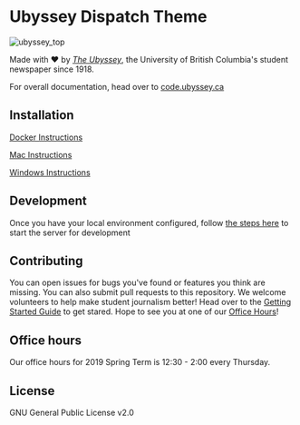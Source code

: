 # Ubyssey Dispatch Theme

![ubyssey_top](https://user-images.githubusercontent.com/9669739/46310069-2e177400-c573-11e8-8b94-bf567daf5f45.png)

Made with :heart: by [_The Ubyssey_](https://www.ubyssey.ca/), the University of British Columbia's student newspaper since 1918.

For overall documentation, head over to [code.ubyssey.ca](https://code.ubyssey.ca)

## Installation

[Docker Instructions](https://code.ubyssey.ca/installation/docker.html)

[Mac Instructions](https://code.ubyssey.ca/installation/mac.html)

[Windows Instructions](https://code.ubyssey.ca/installation/windows.html)

## Development

Once you have your local environment configured, follow [the steps here](https://code.ubyssey.ca/installation/running-the-server) to start the server for development

## Contributing

You can open issues for bugs you've found or features you think are missing. You can also submit pull requests to this repository. We welcome volunteers to help make student journalism better! Head over to the [Getting Started Guide](https://code.ubyssey.ca/getting-started) to get stared. Hope to see you at one of our [Office Hours](https://code.ubyssey.ca/office-hour)!

## Office hours

Our office hours for 2019 Spring Term is 12:30 - 2:00 every Thursday.

## License

GNU General Public License v2.0
